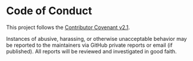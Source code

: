 # Code of Conduct

This project follows the [Contributor Covenant v2.1](https://www.contributor-covenant.org/version/2/1/code_of_conduct/).

Instances of abusive, harassing, or otherwise unacceptable behavior may be reported to the maintainers via GitHub private reports or email (if published). All reports will be reviewed and investigated in good faith.
